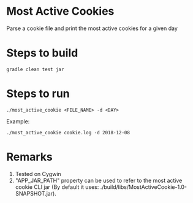 # Most Active Cookies
Parse a cookie file and print the most active cookies for a  given day

# Steps to build

`gradle clean test jar`

# Steps to run

`./most_active_cookie <FILE_NAME> -d <DAY>`

Example:

`./most_active_cookie cookie.log -d 2018-12-08`

# Remarks
  1. Tested on Cygwin 
  2. "APP_JAR_PATH" property can be used to refer to the most active cookie CLI jar (By default it uses: ./build/libs/MostActiveCookie-1.0-SNAPSHOT.jar). 
